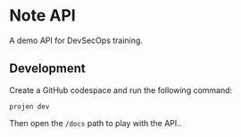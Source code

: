 # Note API

A demo API for DevSecOps training.

## Development

Create a GitHub codespace and run the following command:

```
projen dev
```

Then open the `/docs` path to play with the API..
